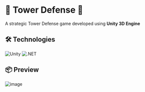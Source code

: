 # 🏰 **Tower Defense** 🏰
A strategic Tower Defense game developed using **Unity 3D Engine**

## 🛠️ Technologies
![Unity](https://img.shields.io/badge/Unity-000000?style=for-the-badge&logo=unity&logoColor=white)
![.NET](https://img.shields.io/badge/.NET-512BD4?style=for-the-badge&logo=.net&logoColor=white)

## 📦 **Preview**
![image](https://github.com/user-attachments/assets/6d76f9a0-fdb6-4ccb-9490-c71c633edbd1)
